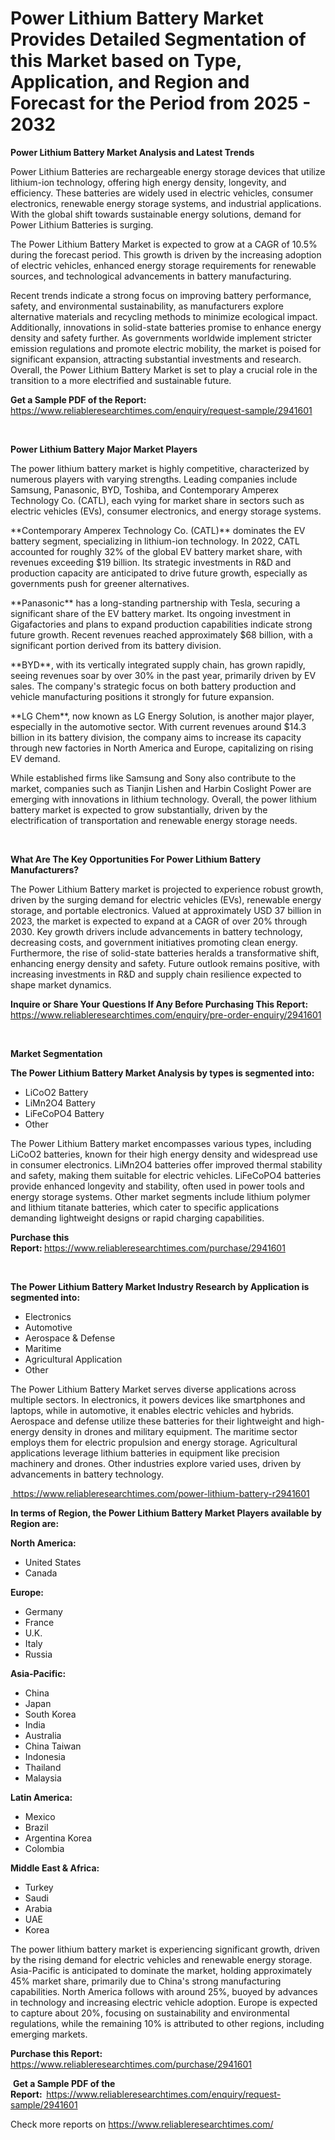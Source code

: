 <p><h1>Power Lithium Battery Market Provides Detailed Segmentation of this Market based on Type, Application, and Region and Forecast for the Period from 2025 - 2032</h1></p><p><strong>Power Lithium Battery Market Analysis and Latest Trends</strong></p>
<p><p>Power Lithium Batteries are rechargeable energy storage devices that utilize lithium-ion technology, offering high energy density, longevity, and efficiency. These batteries are widely used in electric vehicles, consumer electronics, renewable energy storage systems, and industrial applications. With the global shift towards sustainable energy solutions, demand for Power Lithium Batteries is surging.</p><p>The Power Lithium Battery Market is expected to grow at a CAGR of 10.5% during the forecast period. This growth is driven by the increasing adoption of electric vehicles, enhanced energy storage requirements for renewable sources, and technological advancements in battery manufacturing. </p><p>Recent trends indicate a strong focus on improving battery performance, safety, and environmental sustainability, as manufacturers explore alternative materials and recycling methods to minimize ecological impact. Additionally, innovations in solid-state batteries promise to enhance energy density and safety further. As governments worldwide implement stricter emission regulations and promote electric mobility, the market is poised for significant expansion, attracting substantial investments and research. Overall, the Power Lithium Battery Market is set to play a crucial role in the transition to a more electrified and sustainable future.</p></p>
<p><strong>Get a Sample PDF of the Report:&nbsp;</strong> <a href="https://www.reliableresearchtimes.com/enquiry/request-sample/2941601?utm_campaign=3187&utm_medium=2&utm_source=Github&utm_content=ia&utm_term=15032025&utm_id=power-lithium-battery">https://www.reliableresearchtimes.com/enquiry/request-sample/2941601</a></p>
<p>&nbsp;</p>
<p><strong>Power Lithium Battery Major Market Players</strong></p>
<p><p>The power lithium battery market is highly competitive, characterized by numerous players with varying strengths. Leading companies include Samsung, Panasonic, BYD, Toshiba, and Contemporary Amperex Technology Co. (CATL), each vying for market share in sectors such as electric vehicles (EVs), consumer electronics, and energy storage systems.</p><p>**Contemporary Amperex Technology Co. (CATL)** dominates the EV battery segment, specializing in lithium-ion technology. In 2022, CATL accounted for roughly 32% of the global EV battery market share, with revenues exceeding $19 billion. Its strategic investments in R&D and production capacity are anticipated to drive future growth, especially as governments push for greener alternatives.</p><p>**Panasonic** has a long-standing partnership with Tesla, securing a significant share of the EV battery market. Its ongoing investment in Gigafactories and plans to expand production capabilities indicate strong future growth. Recent revenues reached approximately $68 billion, with a significant portion derived from its battery division.</p><p>**BYD**, with its vertically integrated supply chain, has grown rapidly, seeing revenues soar by over 30% in the past year, primarily driven by EV sales. The company's strategic focus on both battery production and vehicle manufacturing positions it strongly for future expansion. </p><p>**LG Chem**, now known as LG Energy Solution, is another major player, especially in the automotive sector. With current revenues around $14.3 billion in its battery division, the company aims to increase its capacity through new factories in North America and Europe, capitalizing on rising EV demand.</p><p>While established firms like Samsung and Sony also contribute to the market, companies such as Tianjin Lishen and Harbin Coslight Power are emerging with innovations in lithium technology. Overall, the power lithium battery market is expected to grow substantially, driven by the electrification of transportation and renewable energy storage needs.</p></p>
<p>&nbsp;</p>
<p><strong>What Are The Key Opportunities For Power Lithium Battery Manufacturers?</strong></p>
<p><p>The Power Lithium Battery market is projected to experience robust growth, driven by the surging demand for electric vehicles (EVs), renewable energy storage, and portable electronics. Valued at approximately USD 37 billion in 2023, the market is expected to expand at a CAGR of over 20% through 2030. Key growth drivers include advancements in battery technology, decreasing costs, and government initiatives promoting clean energy. Furthermore, the rise of solid-state batteries heralds a transformative shift, enhancing energy density and safety. Future outlook remains positive, with increasing investments in R&D and supply chain resilience expected to shape market dynamics.</p></p>
<p><strong>Inquire or Share Your Questions If Any Before Purchasing This Report:</strong> <a href="https://www.reliableresearchtimes.com/enquiry/pre-order-enquiry/2941601?utm_campaign=3187&utm_medium=2&utm_source=Github&utm_content=ia&utm_term=15032025&utm_id=power-lithium-battery">https://www.reliableresearchtimes.com/enquiry/pre-order-enquiry/2941601</a></p>
<p>&nbsp;</p>
<p><strong>Market Segmentation</strong></p>
<p><strong>The Power Lithium Battery Market Analysis by types is segmented into:</strong></p>
<p><ul><li>LiCoO2 Battery</li><li>LiMn2O4 Battery</li><li>LiFeCoPO4 Battery</li><li>Other</li></ul></p>
<p><p>The Power Lithium Battery market encompasses various types, including LiCoO2 batteries, known for their high energy density and widespread use in consumer electronics. LiMn2O4 batteries offer improved thermal stability and safety, making them suitable for electric vehicles. LiFeCoPO4 batteries provide enhanced longevity and stability, often used in power tools and energy storage systems. Other market segments include lithium polymer and lithium titanate batteries, which cater to specific applications demanding lightweight designs or rapid charging capabilities.</p></p>
<p><strong>Purchase this Report:&nbsp;</strong><a href="https://www.reliableresearchtimes.com/purchase/2941601?utm_campaign=3187&utm_medium=2&utm_source=Github&utm_content=ia&utm_term=15032025&utm_id=power-lithium-battery">https://www.reliableresearchtimes.com/purchase/2941601</a></p>
<p>&nbsp;</p>
<p><strong>The Power Lithium Battery Market Industry Research by Application is segmented into:</strong></p>
<p><ul><li>Electronics</li><li>Automotive</li><li>Aerospace & Defense</li><li>Maritime</li><li>Agricultural Application</li><li>Other</li></ul></p>
<p><p>The Power Lithium Battery Market serves diverse applications across multiple sectors. In electronics, it powers devices like smartphones and laptops, while in automotive, it enables electric vehicles and hybrids. Aerospace and defense utilize these batteries for their lightweight and high-energy density in drones and military equipment. The maritime sector employs them for electric propulsion and energy storage. Agricultural applications leverage lithium batteries in equipment like precision machinery and drones. Other industries explore varied uses, driven by advancements in battery technology.</p></p>
<p><a href="https://www.reliableresearchtimes.com/power-lithium-battery-r2941601?utm_campaign=3187&utm_medium=2&utm_source=Github&utm_content=ia&utm_term=15032025&utm_id=power-lithium-battery">&nbsp;https://www.reliableresearchtimes.com/power-lithium-battery-r2941601</a></p>
<p><strong>In terms of Region, the Power Lithium Battery Market Players available by Region are:</strong></p>
<p>
    <p> <strong> North America: </strong>
        <ul>
            <li>United States</li>
            <li>Canada</li>
        </ul>
        </p> 
    <p> <strong> Europe: </strong>
        <ul>
            <li>Germany</li>
            <li>France</li>
            <li>U.K.</li>
            <li>Italy</li>
            <li>Russia</li>
        </ul>
        </p> 
    <p> <strong> Asia-Pacific: </strong>
        <ul>
            <li>China</li>
            <li>Japan</li>
            <li>South Korea</li>
            <li>India</li>
            <li>Australia</li>
            <li>China Taiwan</li>
            <li>Indonesia</li>
            <li>Thailand</li>
            <li>Malaysia</li>
        </ul>
        </p> 
    <p> <strong> Latin America: </strong>
        <ul>
            <li>Mexico</li>
            <li>Brazil</li>
            <li>Argentina Korea</li>
            <li>Colombia</li>
        </ul>
        </p> 
    <p> <strong> Middle East & Africa: </strong>
        <ul>
            <li>Turkey</li>
            <li>Saudi</li>
            <li>Arabia</li>
            <li>UAE</li>
            <li>Korea</li>
        </ul>
    </p>
    </p>
<p><p>The power lithium battery market is experiencing significant growth, driven by the rising demand for electric vehicles and renewable energy storage. Asia-Pacific is anticipated to dominate the market, holding approximately 45% market share, primarily due to China's strong manufacturing capabilities. North America follows with around 25%, buoyed by advances in technology and increasing electric vehicle adoption. Europe is expected to capture about 20%, focusing on sustainability and environmental regulations, while the remaining 10% is attributed to other regions, including emerging markets. </p></p>
<p><strong>Purchase this Report: </strong><a href="https://www.reliableresearchtimes.com/purchase/2941601?utm_campaign=3187&utm_medium=2&utm_source=Github&utm_content=ia&utm_term=15032025&utm_id=power-lithium-battery">https://www.reliableresearchtimes.com/purchase/2941601</a></p>
<p>&nbsp;<strong>Get a Sample PDF of the Report:&nbsp;&nbsp;</strong><a href="https://www.reliableresearchtimes.com/enquiry/request-sample/2941601?utm_campaign=3187&utm_medium=2&utm_source=Github&utm_content=ia&utm_term=15032025&utm_id=power-lithium-battery">https://www.reliableresearchtimes.com/enquiry/request-sample/2941601</a></p>
<p><strong></strong></p>
<p>Check more reports on <a href="https://www.reliableresearchtimes.com/?utm_campaign=3187&utm_medium=2&utm_source=Github&utm_content=ia&utm_term=15032025&utm_id=power-lithium-battery">https://www.reliableresearchtimes.com/</a></p>